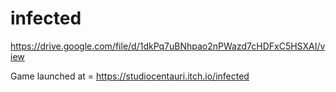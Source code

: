 # infected
https://drive.google.com/file/d/1dkPq7uBNhpao2nPWazd7cHDFxC5HSXAI/view

Game launched at = https://studiocentauri.itch.io/infected
